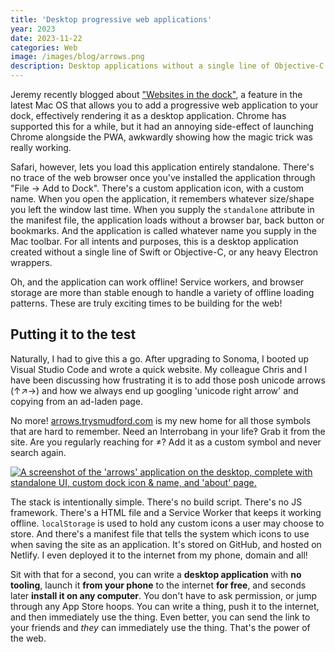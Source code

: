```yaml
---
title: 'Desktop progressive web applications'
year: 2023
date: 2023-11-22
categories: Web
image: /images/blog/arrows.png
description: Desktop applications without a single line of Objective-C
---
```


Jeremy recently blogged about ["Websites in the dock"](https://adactio.com/journal/20520), a feature in the latest Mac OS that allows you to add a progressive web application to your dock, effectively rendering it as a desktop application. Chrome has supported this for a while, but it had an annoying side-effect of launching Chrome alongside the PWA, awkwardly showing how the magic trick was really working.

Safari, however, lets you load this application entirely standalone. There's no trace of the web browser once you've installed the application through "File → Add to Dock". There's a custom application icon, with a custom name. When you open the application, it remembers whatever size/shape you left the window last time. When you supply the `standalone` attribute in the manifest file, the application loads without a browser bar, back button or bookmarks. And the application is called whatever name you supply in the Mac toolbar. For all intents and purposes, this is a desktop application created without a single line of Swift or Objective-C, or any heavy Electron wrappers.

Oh, and the application can work offline! Service workers, and browser storage are more than stable enough to handle a variety of offline loading patterns. These are truly exciting times to be building for the web!

## Putting it to the test

Naturally, I had to give this a go. After upgrading to Sonoma, I booted up Visual Studio Code and wrote a quick website. My colleague Chris and I have been discussing how frustrating it is to add those posh unicode arrows (↑↗→) and how we always end up googling 'unicode right arrow' and copying from an ad-laden page.

No more! [arrows.trysmudford.com](https://arrows.trysmudford.com) is my new home for all those symbols that are hard to remember. Need an Interrobang in your life‽ Grab it from the site. Are you regularly reaching for ≠? Add it as a custom symbol and never search again.

[![A screenshot of the 'arrows' application on the desktop, complete with standalone UI, custom dock icon & name, and 'about' page.](/images/blog/arrows.jpg)](https://arrows.trysmudford.com)

The stack is intentionally simple. There's no build script. There's no JS framework. There's a HTML file and a Service Worker that keeps it working offline. `localStorage` is used to hold any custom icons a user may choose to store. And there's a manifest file that tells the system which icons to use when saving the site as an application. It's stored on GitHub, and hosted on Netlify. I even deployed it to the internet from my phone, domain and all!

Sit with that for a second, you can write a **desktop application** with **no tooling**, launch it **from your phone** to the internet **for free**, and seconds later **install it on any computer**. You don't have to ask permission, or jump through any App Store hoops. You can write a thing, push it to the internet, and then immediately use the thing. Even better, you can send the link to your friends and *they* can immediately use the thing. That's the power of the web.
